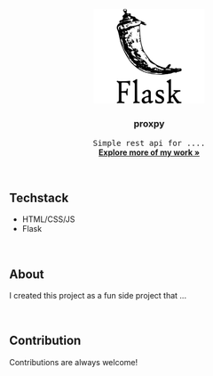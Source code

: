 <p align="center"><img src="static/images/logo.png" width="200px" height="170px" alt="image should be here"></p>
<h3 align="center">proxpy</h3>
<p align="center">
	<samp>Simple rest api for ....</samp>
	<br/>
	<a href="https://github/allannjuguna"><strong>Explore more of my work »</strong> </a>
	<br/>
</p>

<br/>

## Techstack
- HTML/CSS/JS
- Flask

<br/>

## About
I created this project as a fun side project that ...

<br/>

## Contribution
Contributions are always welcome!

